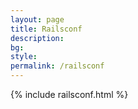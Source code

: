 ```yaml
---
layout: page
title: Railsconf
description:
bg:
style:
permalink: /railsconf
---
```


{% include railsconf.html %}
